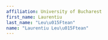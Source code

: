 ```yaml
---
affiliation: University of Bucharest
first_name: Laurentiu
last_name: "Leu\u015Ftean"
name: "Laurentiu Leu\u015Ftean"
---
```


